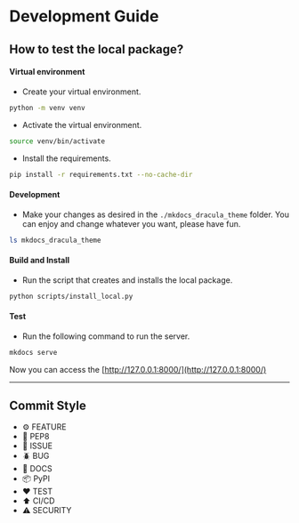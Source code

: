 # Development Guide

## How to test the local package?

#### Virtual environment

- Create your virtual environment.

```bash
python -m venv venv
```

- Activate the virtual environment.

```bash
source venv/bin/activate
```

- Install the requirements.

```bash
pip install -r requirements.txt --no-cache-dir
```

#### Development

- Make your changes as desired in the `./mkdocs_dracula_theme` folder. You can enjoy and change whatever you want, please have fun.

```bash
ls mkdocs_dracula_theme
```

#### Build and Install

- Run the script that creates and installs the local package.


```bash
python scripts/install_local.py
```

#### Test

- Run the following command to run the server.

```bash
mkdocs serve
```

Now you can access the [http://127.0.0.1:8000/](http://127.0.0.1:8000/)

---

## Commit Style

- ⚙️ FEATURE
- 📝 PEP8
- 📌 ISSUE
- 🪲 BUG
- 📘 DOCS
- 📦 PyPI
- ❤️️ TEST
- ⬆️ CI/CD
- ⚠️ SECURITY
